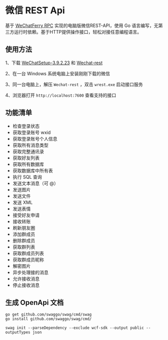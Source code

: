 # 微信 REST Api

基于 [WeChatFerry RPC](https://github.com/lich0821/WeChatFerry/tree/master/WeChatFerry) 实现的电脑版微信REST-API，使用 Go 语言编写，无第三方运行时依赖。基于HTTP提供操作接口，轻松对接任意编程语言。

## 使用方法

1、下载 [WeChatSetup-3.9.2.23](https://github.com/lich0821/WeChatFerry/releases/download/v39.0.3/WeChatSetup-3.9.2.23.exe) 和 [Wechat-rest](https://github.com/opentdp/wechat-rest/releases)

2、在一台 Windows 系统电脑上安装刚刚下载的微信

3、同一台电脑上，解压 `Wechat-rest` ，双击 `wrest.exe` 启动接口服务

4、浏览器打开 `http://localhost:7600` 查看支持的接口

## 功能清单

- 检查登录状态
- 获取登录账号 wxid
- 获取登录账号个人信息
- 获取所有消息类型
- 获取完整通讯录
- 获取好友列表
- 获取所有数据库
- 获取数据库中所有表
- 执行 SQL 查询
- 发送文本消息（可 @）
- 发送图片
- 发送文件
- 发送 XML
- 发送表情
- 接受好友申请
- 接收转账
- 刷新朋友圈
- 添加群成员
- 删除群成员
- 获取群列表
- 获取群成员列表
- 获取群成员昵称
- 解密图片
- 异步处理接的消息
- 允许接收消息
- 停止接收消息

## 生成 OpenApi 文档

```shell
go get github.com/swaggo/swag/cmd/swag
go install github.com/swaggo/swag/cmd/

swag init --parseDependency --exclude wcf-sdk --output public --outputTypes json
```
